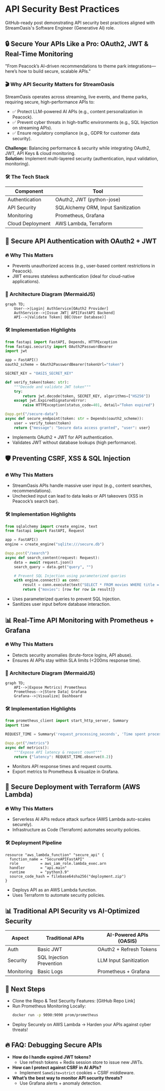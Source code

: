 # API Security Best Practices

GitHub-ready post demonstrating API security best practices aligned with StreamOasis's Software Engineer (Generative AI) role.

## 🔒 Secure Your APIs Like a Pro: OAuth2, JWT & Real-Time Monitoring

"From Peacock’s AI-driven recommendations to theme park integrations—here’s how to build secure, scalable APIs."

### 🎬 Why API Security Matters for StreamOasis
StreamOasis operates across streaming, live events, and theme parks, requiring secure, high-performance APIs to:
- ✅ Protect LLM-powered AI APIs (e.g., content personalization in Peacock).
- ✅ Prevent cyber threats in high-traffic environments (e.g., SQL Injection on streaming APIs).
- ✅ Ensure regulatory compliance (e.g., GDPR for customer data security).

**Challenge:** Balancing performance & security while integrating OAuth2, JWT, API Keys & cloud monitoring.  
**Solution:** Implement multi-layered security (authentication, input validation, monitoring).

### 🛠️ The Tech Stack
| Component       | Tool                                |
|-----------------|-------------------------------------|
| Authentication  | OAuth2, JWT (python-jose)           |
| API Security    | SQLAlchemy ORM, Input Sanitization  |
| Monitoring      | Prometheus, Grafana                 |
| Cloud Deployment| AWS Lambda, Terraform               |

## 🔑 Secure API Authentication with OAuth2 + JWT

### 🔥 Why This Matters
- Prevents unauthorized access (e.g., user-based content restrictions in Peacock).
- JWT ensures stateless authentication (ideal for cloud-native applications).

### 📜 Architecture Diagram (MermaidJS)
```mermaid
graph TD;
    User-->|Login| AuthService[OAuth2 Provider]
    AuthService-->|Issue JWT| API[FastAPI Backend]
    API-->|Validate Token| DB[(User Database)]
```

### 🛠️ Implementation Highlights
```python
from fastapi import FastAPI, Depends, HTTPException
from fastapi.security import OAuth2PasswordBearer
import jwt

app = FastAPI()
oauth2_scheme = OAuth2PasswordBearer(tokenUrl="token")

SECRET_KEY = "OASIS_SECRET_KEY"

def verify_token(token: str):
    """Decode and validate JWT token"""
    try:
        return jwt.decode(token, SECRET_KEY, algorithms=["HS256"])
    except jwt.ExpiredSignatureError:
        raise HTTPException(status_code=401, detail="Token expired")

@app.get("/secure-data")
async def secure_endpoint(token: str = Depends(oauth2_scheme)):
    user = verify_token(token)
    return {"message": "Secure data access granted", "user": user}
```

- Implements OAuth2 + JWT for API authentication.
- Validates JWT without database lookups (high performance).

## 🛡️ Preventing CSRF, XSS & SQL Injection

### 🔥 Why This Matters
- StreamOasis APIs handle massive user input (e.g., content searches, recommendations).
- Unchecked input can lead to data leaks or API takeovers (XSS in Peacock’s search bar).

### 🛠️ Implementation Highlights
```python
from sqlalchemy import create_engine, text
from fastapi import FastAPI, Request

app = FastAPI()
engine = create_engine("sqlite:///secure.db")

@app.post("/search")
async def search_content(request: Request):
    data = await request.json()
    search_query = data.get("query", "")

    # Prevent SQL Injection using parameterized queries
    with engine.connect() as conn:
        result = conn.execute(text("SELECT * FROM movies WHERE title = :query"), {"query": search_query})
        return {"movies": [row for row in result]}
```

- Uses parameterized queries to prevent SQL Injection.
- Sanitizes user input before database interaction.

## 📊 Real-Time API Monitoring with Prometheus + Grafana

### 🔥 Why This Matters
- Detects security anomalies (brute-force logins, API abuse).
- Ensures AI APIs stay within SLA limits (<200ms response time).

### 📜 Architecture Diagram (MermaidJS)
```mermaid
graph TD;
    API-->|Expose Metrics| Prometheus
    Prometheus-->|Store Data| Grafana
    Grafana-->|Visualize| Dashboard
```

### 🛠️ Implementation Highlights
```python
from prometheus_client import start_http_server, Summary
import time

REQUEST_TIME = Summary('request_processing_seconds', 'Time spent processing request')

@app.get("/metrics")
async def metrics():
    """Expose API latency & request count"""
    return {"latency": REQUEST_TIME.observe(0.2)}
```

- Monitors API response times and request counts.
- Export metrics to Prometheus & visualize in Grafana.

## 🚀 Secure Deployment with Terraform (AWS Lambda)

### 🔥 Why This Matters
- Serverless AI APIs reduce attack surface (AWS Lambda auto-scales securely).
- Infrastructure as Code (Terraform) automates security policies.

### 🛠️ Deployment Pipeline
```hcl
resource "aws_lambda_function" "secure_api" {
  function_name = "SecureAPIFastAPI"
  role          = aws_iam_role.lambda_exec.arn
  handler       = "api.main"
  runtime       = "python3.9"
  source_code_hash = filebase64sha256("deployment.zip")
}
```

- Deploys API as an AWS Lambda function.
- Uses Terraform to automate security policies.

## 📊 Traditional API Security vs AI-Optimized Security
| Aspect        | Traditional APIs        | AI-Powered APIs (OASIS)       |
|---------------|-------------------------|-------------------------------|
| Auth          | Basic JWT               | OAuth2 + Refresh Tokens       |
| Security      | SQL Injection Prevention| LLM Input Sanitization        |
| Monitoring    | Basic Logs              | Prometheus + Grafana          |

## 📢 Next Steps
- Clone the Repo & Test Security Features: [GitHub Repo Link]
- Run Prometheus Monitoring Locally:
  ```bash
  docker run -p 9090:9090 prom/prometheus
  ```
- Deploy Securely on AWS Lambda → Harden your APIs against cyber threats!

## 🔥 FAQ: Debugging Secure APIs
- **How do I handle expired JWT tokens?**
  - Use refresh tokens + Redis session store to issue new JWTs.
- **How can I protect against CSRF in AI APIs?**
  - Implement `SameSite=strict` cookies + CSRF middleware.
- **What’s the best way to monitor API security threats?**
  - Use Grafana alerts + anomaly detection.
